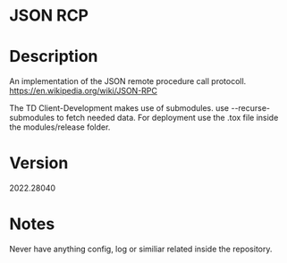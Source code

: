 # JSON RCP


# Description
An implementation of the JSON remote procedure call protocoll. 
https://en.wikipedia.org/wiki/JSON-RPC

The TD Client-Development makes use of submodules. use --recurse-submodules to fetch needed data. 
For deployment use the .tox file inside the modules/release folder.

# Version
2022.28040

# Notes
Never have anything config, log or similiar related inside the repository.
